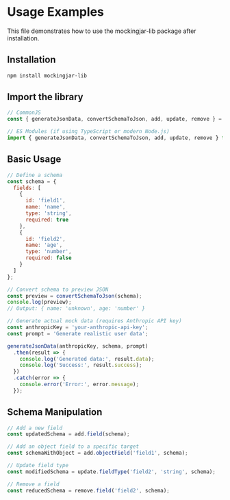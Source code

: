 # Usage Examples

This file demonstrates how to use the mockingjar-lib package after installation.

## Installation

```bash
npm install mockingjar-lib
```

## Import the library

```javascript
// CommonJS
const { generateJsonData, convertSchemaToJson, add, update, remove } = require('mockingjar-lib');

// ES Modules (if using TypeScript or modern Node.js)
import { generateJsonData, convertSchemaToJson, add, update, remove } from 'mockingjar-lib';
```

## Basic Usage

```javascript
// Define a schema
const schema = {
  fields: [
    {
      id: 'field1',
      name: 'name',
      type: 'string',
      required: true
    },
    {
      id: 'field2', 
      name: 'age',
      type: 'number',
      required: false
    }
  ]
};

// Convert schema to preview JSON
const preview = convertSchemaToJson(schema);
console.log(preview);
// Output: { name: 'unknown', age: 'number' }

// Generate actual mock data (requires Anthropic API key)
const anthropicKey = 'your-anthropic-api-key';
const prompt = 'Generate realistic user data';

generateJsonData(anthropicKey, schema, prompt)
  .then(result => {
    console.log('Generated data:', result.data);
    console.log('Success:', result.success);
  })
  .catch(error => {
    console.error('Error:', error.message);
  });
```

## Schema Manipulation

```javascript
// Add a new field
const updatedSchema = add.field(schema);

// Add an object field to a specific target
const schemaWithObject = add.objectField('field1', schema);

// Update field type
const modifiedSchema = update.fieldType('field2', 'string', schema);

// Remove a field
const reducedSchema = remove.field('field2', schema);
```
